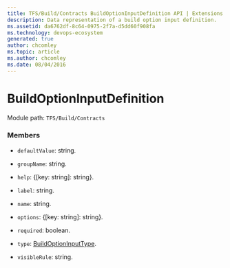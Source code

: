 ```yaml
---
title: TFS/Build/Contracts BuildOptionInputDefinition API | Extensions for Azure DevOps Services
description: Data representation of a build option input definition.
ms.assetid: da6762df-8c64-0975-2f7a-d5dd60f908fa
ms.technology: devops-ecosystem
generated: true
author: chcomley
ms.topic: article
ms.author: chcomley
ms.date: 08/04/2016
---
```


# BuildOptionInputDefinition

Module path: `TFS/Build/Contracts`

### Members

* `defaultValue`: string.

* `groupName`: string.

* `help`: {[key: string]: string}.

* `label`: string.

* `name`: string.

* `options`: {[key: string]: string}.

* `required`: boolean.

* `type`: [BuildOptionInputType](./BuildOptionInputType.md).

* `visibleRule`: string.
